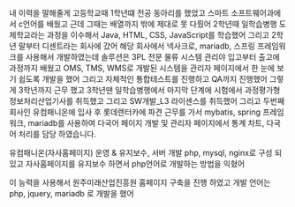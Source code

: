 내 이력을 말해줄게
고등학교때 1학년떄 전공 동아리를 했었고 스마트 소프트웨어과에서 c언어를 배웠고 근데 그때는 배열까지 밖에 제대로 못 다뤘어
2학년때 
일학습병행 도제학교라는 과정을 이수해서 
Java, HTML, CSS, JavaScript를 학습했어 
그리고 2학년 말부터 디센트라는 회사에 갔어
해당 회사에서 넥사크로, mariadb, 스프링 프레임워크를 사용해서 개발하였는데
솔루션은 3PL 전문 물류 시스템 관리야 입고부터 출고에 과정까지 배웠고 
OMS, TMS, WMS로 개발된 시스템을 관리자 페이지에서 한 눈에 보기 쉽도록 개발을 했어 그리고 자체적인 통합테스트를 진행하고 QA까지 진행했어 
그렇게 3학년까지 근무 했고
3학년땐 일학습병행에서 마지막 단계에 시험에서 과정평가형 정보처리산업기사를 취득했고 그리고 SW개발_L3 라이센스를 취득했어 
그리고 두번째 회사인 유컴패니온에 입사 후
롯데렌터카에 파견 근무를 가서 mybatis, spring 프레임워크, mariadb를 사용하여 다국어 페이지 개발 및 관리자 페이지에서 통계 차트, 다국어 처리를 담당 하였습니다.

유컴패니온(자사홈페이지) 운영 & 유지보수, 서버 개발
php, mysql, nginx로 구성 되있고 자사홈페이지를 유지보수 하면서 php언어로 개발하는 방법을 익혔어 

이 능력을 사용해서 
원주미래산업진흥원 홈페이지 구축을 진행 하였고
개발 언어는 php, jquery, mariadb 로 개발을 했어 